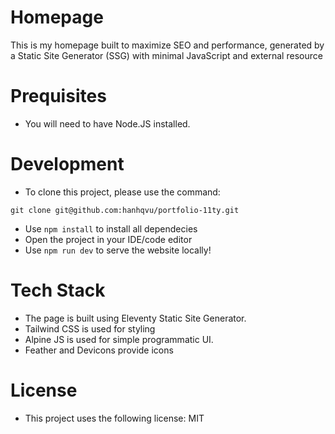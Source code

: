 # Homepage

This is my homepage built to maximize SEO and performance, generated by a Static Site Generator (SSG) with minimal JavaScript and external resource

# Prequisites

- You will need to have Node.JS installed.

# Development

- To clone this project, please use the command:
```
git clone git@github.com:hanhqvu/portfolio-11ty.git
```
- Use ``npm install`` to install all dependecies
- Open the project in your IDE/code editor
- Use ``npm run dev`` to serve the website locally!

# Tech Stack
- The page is built using Eleventy Static Site Generator.
- Tailwind CSS is used for styling
- Alpine JS is used for simple programmatic UI.
- Feather and Devicons provide icons

# License
- This project uses the following license: MIT
